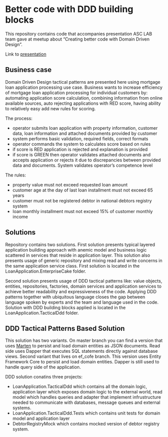 # Better code with DDD building blocks

This repository contains code that accompanies presentation ASC LAB team gave at meetup about “Creating better code with Domain Driven Design”.

Link to [presentation](https://docs.google.com/presentation/d/19lkUIcRJZAYUIzAiHJeWf9AGVfjmZLOHy0OEhFtXWPM/edit#slide=id.g5e710f8351_0_141)

## Business case

Domain Driven Design tactical patterns are presented here using mortgage loan application processing use case.  Business wants to increase efficiency of mortgage loan application processing for individual customers by: automating application score calculation, combining information from online available sources, auto rejecting applications with RED score, having ability to relatively easy add new rules for scoring.

The process: 
* operator submits loan application with property information, customer data, loan information and attached documents provided by customer
* system performs basic validation, required fields, correct formats
* operator commands the system to calculates score based on rules
* if score is RED application is rejected and explanation is provided
* if score is GREEN then operator validates attached documents and accepts application or rejects it due to discrepancies between provided data and documents. System validates operator’s competence level

The rules:
* property value must not exceed requested loan amount
* customer age at the day of last loan installment must not exceed 65 years
* customer must not be registered debtor in national debtors registry system
* loan monthly installment must not exceed 15% of customer monthly income


## Solutions

Repository contains two solutions. First solution presents typical layered application building approach with anemic model and business logic scattered in services that reside in application layer. This solution also presents usage of generic repository and mixing read and write concerns in the same application service class. First solution is located in the LoanApplication.EnterpriseCake folder.

Second solution presents usage of DDD tactical patterns like: value objects, entities, repositories, factories, domain services and application services to achieve better readability and expressiveness of the code. Applying DDD patterns together with ubiquitous language closes the gap between language spoken by experts and the team and language used in the code.
Solution with DDD building blocks applied is located in the LoanApplication.TacticalDdd folder.


## DDD Tactical Patterns Based Solution
This  solution has two variants. On master branch you can find a version that uses [Marten](https://martendb.io/) to persist and load domain entities as JSON documents. Read side uses Dapper that executes SQL statements directly against database views.
Second variant that lives on ef_cofe branch. This version uses Entity Framework Core to persist and load domain entities. Dapper is still used to handle query side of the application.

DDD solution conatins three projects:
* LoanApplication.TacticalDdd which contains all the domain logic, application layer which exposes domain logic to the external world, read model which handles queries and adapter that implement infrustructure needed to communicate with databases, message queues and external systems.
* LoanApplication.TacticalDdd.Tests which contains unit tests for domain model and application layer
* DebtorRegistryMock which contains mocked version of debtor registry system.
